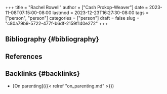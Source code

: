 +++
title = "Rachel Rowell"
author = ["Cash Prokop-Weaver"]
date = 2023-11-08T07:15:00-08:00
lastmod = 2023-12-23T16:27:30-08:00
tags = ["person", "person"]
categories = ["person"]
draft = false
slug = "c80a79b9-5722-477f-b6df-2159f140e272"
+++

## Bibliography {#bibliography}

## References

<style>.csl-entry{text-indent: -1.5em; margin-left: 1.5em;}</style><div class="csl-bib-body">
</div>



## Backlinks {#backlinks}

-   [On parenting]({{< relref "on_parenting.md" >}})
